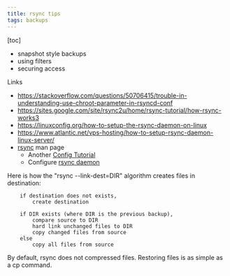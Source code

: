 ```yaml
---
title: rsync tips
tags: backups
---
```

[toc]


- snapshot style backups
- using filters
- securing access

Links

- https://stackoverflow.com/questions/50706415/trouble-in-understanding-use-chroot-parameter-in-rsyncd-conf
- https://sites.google.com/site/rsync2u/home/rsync-tutorial/how-rsync-works3
- https://linuxconfig.org/how-to-setup-the-rsync-daemon-on-linux
- https://www.atlantic.net/vps-hosting/how-to-setup-rsync-daemon-linux-server/
- [rsync](http://linuxcommand.org/man_pages/rsync1.html) man page
  - Another [Config  Tutorial](http://www.fatdex.net/php/2013/05/20/how-to-turn-a-dlink-dns-323-into-a-rsync-backup-location/)
  - Configure [rsync daemon](http://www.jveweb.net/en/archives/2011/01/running-rsync-as-a-daemon.html)

Here is how the "rsync --link-dest=DIR" algorithm creates files in destination:

```
    if destination does not exists,
        create destination

    if DIR exists (where DIR is the previous backup),
        compare source to DIR
        hard link unchanged files to DIR
        copy changed files from source
    else
        copy all files from source
```

By default, rsync does not compressed files.  Restoring files is as simple as a cp command.



